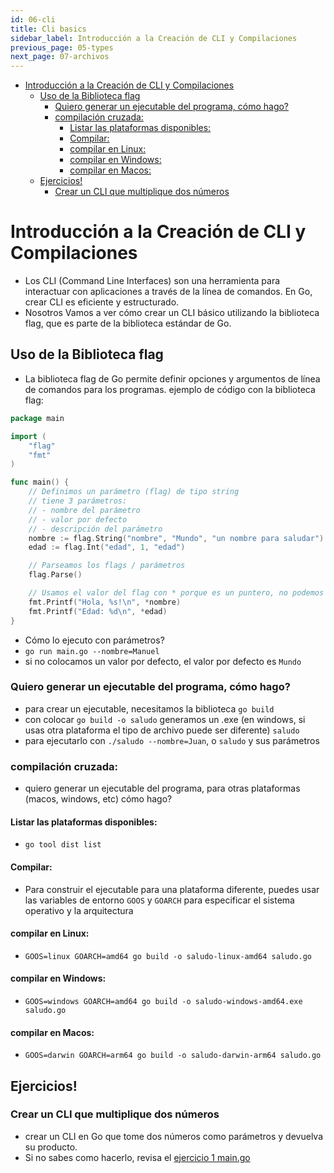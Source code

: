 ```yaml
---
id: 06-cli
title: Cli basics
sidebar_label: Introducción a la Creación de CLI y Compilaciones
previous_page: 05-types
next_page: 07-archivos
---
```

- [Introducción a la Creación de CLI y Compilaciones](#introducción-a-la-creación-de-cli-y-compilaciones)
  - [Uso de la Biblioteca flag](#uso-de-la-biblioteca-flag)
    - [Quiero generar un ejecutable del programa, cómo hago?](#quiero-generar-un-ejecutable-del-programa-cómo-hago)
    - [compilación cruzada:](#compilación-cruzada)
      - [Listar las plataformas disponibles:](#listar-las-plataformas-disponibles)
      - [Compilar:](#compilar)
      - [compilar en Linux:](#compilar-en-linux)
      - [compilar en Windows:](#compilar-en-windows)
      - [compilar en Macos:](#compilar-en-macos)
  - [Ejercicios!](#ejercicios)
    - [Crear un CLI que multiplique dos números](#crear-un-cli-que-multiplique-dos-números)

# Introducción a la Creación de CLI y Compilaciones
- Los CLI (Command Line Interfaces) son una herramienta para interactuar con aplicaciones a través de la línea de comandos. En Go, crear CLI es eficiente y estructurado. 
- Nosotros Vamos a ver cómo crear un CLI básico utilizando la biblioteca flag, que es parte de la biblioteca estándar de Go.
  
## Uso de la Biblioteca flag
- La biblioteca flag de Go permite definir opciones y argumentos de línea de comandos para los programas.
ejemplo de código con la biblioteca flag:

```go
package main

import (
    "flag"
    "fmt"
)

func main() {
    // Definimos un parámetro (flag) de tipo string
    // tiene 3 parámetros:
    // - nombre del parámetro
    // - valor por defecto
    // - descripción del parámetro
    nombre := flag.String("nombre", "Mundo", "un nombre para saludar")
    edad := flag.Int("edad", 1, "edad")

    // Parseamos los flags / parámetros
    flag.Parse()

    // Usamos el valor del flag con * porque es un puntero, no podemos modificarlo directamente.
    fmt.Printf("Hola, %s!\n", *nombre)
    fmt.Printf("Edad: %d\n", *edad)
}
```
- Cómo lo ejecuto con parámetros?
- `go run main.go --nombre=Manuel`
- si no colocamos un valor por defecto, el valor por defecto es `Mundo`

### Quiero generar un ejecutable del programa, cómo hago?
- para crear un ejecutable, necesitamos la biblioteca `go build`
- con colocar `go build -o saludo` generamos un .exe (en windows, si usas otra plataforma el tipo de archivo puede ser diferente) `saludo`
- para ejecutarlo con `./saludo --nombre=Juan`, o `saludo` y sus parámetros

### compilación cruzada:
- quiero generar un ejecutable del programa, para otras plataformas (macos, windows, etc) cómo hago?

#### Listar las plataformas disponibles:
- `go tool dist list`
  
#### Compilar:
- Para construir el ejecutable para una plataforma diferente, puedes usar las variables de entorno `GOOS` y `GOARCH` para especificar el sistema operativo y la arquitectura

#### compilar en Linux:
- `GOOS=linux GOARCH=amd64 go build -o saludo-linux-amd64 saludo.go`

#### compilar en Windows:
- `GOOS=windows GOARCH=amd64 go build -o saludo-windows-amd64.exe saludo.go`
  
#### compilar en Macos:
- `GOOS=darwin GOARCH=arm64 go build -o saludo-darwin-arm64 saludo.go`

## Ejercicios!
### Crear un CLI que multiplique dos números
- crear un CLI en Go que tome dos números como parámetros y devuelva su producto. 
- Si no sabes como hacerlo, revisa el [ejercicio 1 main.go](ejercicios/01/main.go)

<!-- [<< Anterior: Type Casting \& Maps \& Slices \& Structs \& Pointers](../05_typeCastingMapsSlicesStructsPointers/README.md)
|
[Siguiente: Archivos >> ](../07_archivos/README.md) -->